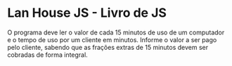 <h1>Lan House JS - Livro de JS</h1>
<p>O programa deve ler o valor de cada 15 minutos de uso de um computador e o tempo de uso por um cliente em minutos. Informe o valor a ser pago pelo cliente, sabendo que as frações extras de 15 minutos devem ser cobradas de
forma integral.</p>